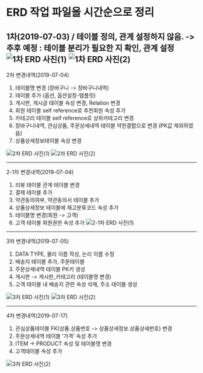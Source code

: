 # ERD 작업 파일을 시간순으로 정리

1차(2019-07-03) / 테이블 정의, 관계 설정하지 않음. 
-> 추후 예정 : 테이블 분리가 필요한 지 확인, 관계 설정
![1차 ERD 사진(1)](https://github.com/MaximSungmo/cafe24_shoppingmall_project/blob/master/ERD/1차/ERD_20190703(1).PNG)
![1차 ERD 사진(2)](https://github.com/MaximSungmo/cafe24_shoppingmall_project/blob/master/ERD/1차/ERD_20190703(2).PNG)
---
2차 변경내역(2019-07-04) 
  1. 테이블명 변경 (장바구니 -> 장바구니내역)
  2. 테이블 추가 (옵션, 옵션설정-템플릿)
  3. 게시판, 게시글 테이블 속성 변경, Relation 변경 
  4. 회원 테이블 self reference로 추천회원 속성 추가 
  5. 카테고리 테이블 self reference로 상위카테고리 변경 
  6. 장바구니내역, 관심상품, 주문상세내역 테이블 약한결합으로 변경 (PK값 제외하였음)
  7. 상품상세정보테이블 속성 변경 

![2차 ERD 사진(1)](https://github.com/MaximSungmo/cafe24_shoppingmall_project/blob/master/ERD/2차/ERD_20190704(1).PNG)
![2차 ERD 사진(2)](https://github.com/MaximSungmo/cafe24_shoppingmall_project/blob/master/ERD/2차/ERD_20190704(2).PNG)

---
2-1차 변경내역(2019-07-04) 

1. 리뷰 테이블 관계 테이블 변경
2. 결제 테이블 추가 
3. 약관동의여부, 약관동의서 테이블 추가 
4. 상품상세정보 테이블에 재고분류코드 속성 추가 
5. 테이블명 변경(회원 -> 고객)
6. 고객 테이블 회원권한 속성 추가 
![2-1차 ERD 사진(1)](https://github.com/MaximSungmo/cafe24_shoppingmall_project/blob/master/ERD/2차/ERD_20190704-2(1).PNG)
---
3차 변경내역(2019-07-05)

1. DATA TYPE, 물리 이름 작성, 논리 이름 수정 
2. 배송지 테이블 추가, 주문테이블 
3. 주문상세내역 테이블 PK키 생성
4. 게시판 -> 게시판_카테고리 (테이블명 변경)
5. 고객 테이블 내 배송지 관련 속성 삭제, 주소 테이블 생성 

![3차 ERD 사진(1)](https://github.com/MaximSungmo/cafe24_shoppingmall_project/blob/master/ERD/3차/ERD_20190705(1).PNG)
![3차 ERD 사진(2)](https://github.com/MaximSungmo/cafe24_shoppingmall_project/blob/master/ERD/3차/ERD_20190705(2).PNG)

------

4차 변경내역(2019-07-17)

1. 관심상품테이블 FK(상품.상품번호 -> 상품상세정보.상품상세번호) 변경
2. 주문상세내역 테이블 ‘가격’ 속성 추가
3. ITEM -> PRODUCT 속성 및 테이블명 변경 
4. 고객테이블 속성 추가 

![3차 ERD 사진(2)](https://github.com/MaximSungmo/cafe24_shoppingmall_project/blob/master/ERD/4차/ERD_20190717.PNG)

